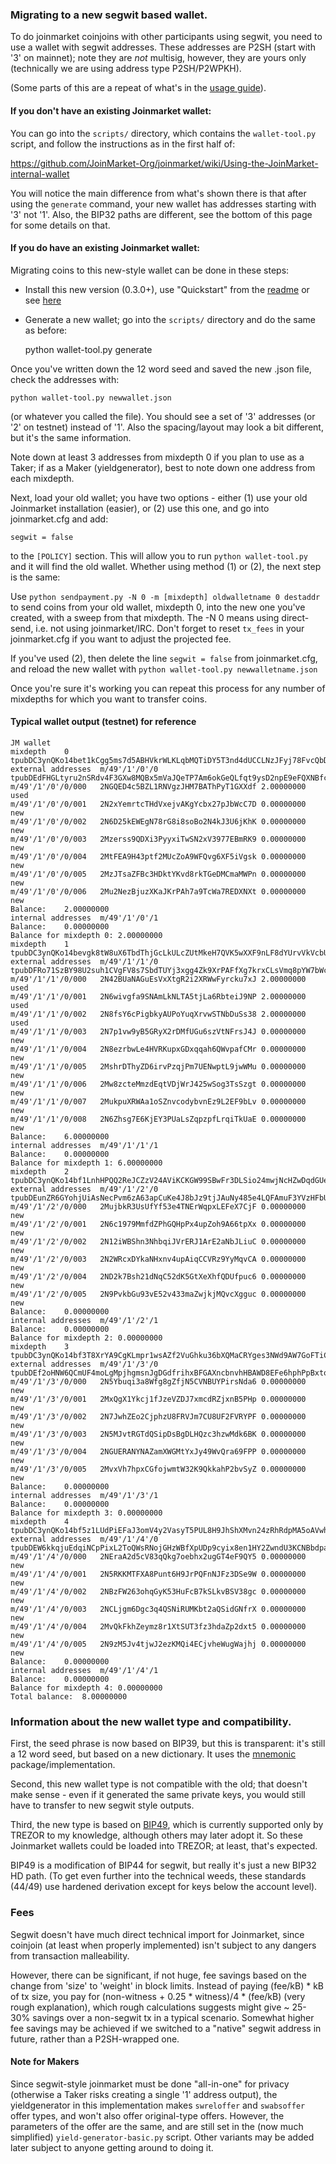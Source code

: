 ### Migrating to a new segwit based wallet.

To do joinmarket coinjoins with other participants using segwit, you need to use
a wallet with segwit addresses. These addresses are P2SH (start with '3' on mainnet);
note they are *not* multisig, however, they are yours only (technically we are using
address type P2SH/P2WPKH).

(Some parts of this are a repeat of what's in the [usage guide](USAGE.md)).

#### If you don't have an existing Joinmarket wallet:

You can go into the `scripts/` directory, which contains the `wallet-tool.py` script,
and follow the instructions as in the first half of:

https://github.com/JoinMarket-Org/joinmarket/wiki/Using-the-JoinMarket-internal-wallet

You will notice the main difference from what's shown there is that after using
the `generate` command, your new wallet has addresses starting with '3' not '1'.
Also, the BIP32 paths are different, see the bottom of this page for some details on that.

#### If you do have an existing Joinmarket wallet:

Migrating coins to this new-style wallet can be done in these steps:

* Install this new version (0.3.0+), use "Quickstart" from the [readme](../README.md) or see [here](INSTALL.md)

* Generate a new wallet; go into the `scripts/` directory and do the same as before:

    python wallet-tool.py generate

Once you've written down the 12 word seed and saved the new .json file, check the
addresses with:

    python wallet-tool.py newwallet.json

(or whatever you called the file). You should see a set of '3' addresses (or '2' on testnet) instead of '1'. Also the
spacing/layout may look a bit different, but it's the same information.

Note down at least 3 addresses from mixdepth 0 if you plan to use as a Taker; if as
a Maker (yieldgenerator), best to note down one address from each mixdepth.

Next, load your old wallet; you have two options - either (1) use your old Joinmarket
installation (easier), or (2) use this one, and go into joinmarket.cfg and add:

    segwit = false

to the `[POLICY]` section. This will allow you to run `python wallet-tool.py` and it
will find the old wallet. Whether using method (1) or (2), the next step is the same:

Use `python sendpayment.py -N 0 -m [mixdepth] oldwalletname 0 destaddr` to send coins from
your old wallet, mixdepth 0, into the new one you've created, with a sweep from that
mixdepth. The -N 0 means using direct-send, i.e. not using joinmarket/IRC.
Don't forget to reset `tx_fees` in your joinmarket.cfg
if you want to adjust the projected fee.

If you've used (2), then delete the line `segwit = false` from joinmarket.cfg, and
reload the new wallet with `python wallet-tool.py newwalletname.json`

Once you're sure it's working you can repeat this process for any number of mixdepths
for which you want to transfer coins.

#### Typical wallet output (testnet) for reference

```
JM wallet
mixdepth	0	tpubDC3ynQKo14bet1kCgg5ms7d5ABHVkrWLKLqbMQTiDY5T3nd4dUCCLNzJFyj78FvcQbDsJCk96AJfdATnS7Cf1VaM2JsqM73i2VyBeoQVSwa
external addresses	m/49'/1'/0'/0	tpubDEdFHGLtyru2nSRdv4F3GXw8MQBx5mVaJQeTP7Am6okGeQLfqt9ysD2npE9eFQXNBfcamxooyJ4nKfb2rQzG97zNsG9tex4YRUKRwRMBvR5
m/49'/1'/0'/0/000	2NGQED4c5BZL1RNVgzJHM7BAThPyT1GXXdf	2.00000000	used
m/49'/1'/0'/0/001	2N2xYemrtcTHdVxejvAKgYcbx27pJbWcC7D	0.00000000	new
m/49'/1'/0'/0/002	2N6D25kEWEgN78rG8i8soBo2N4kJ3U6jKhK	0.00000000	new
m/49'/1'/0'/0/003	2Mzerss9QDXi3PyyxiTwSN2xV3977EBmRK9	0.00000000	new
m/49'/1'/0'/0/004	2MtFEA9H43ptf2MUcZoA9WFQvg6XF5iVgsk	0.00000000	new
m/49'/1'/0'/0/005	2MzJTsaZFBc3HDktYKvd8rkTGeDMCmaMWPn	0.00000000	new
m/49'/1'/0'/0/006	2Mu2NezBjuzXKaJKrPAh7a9TcWa7REDXNXt	0.00000000	new
Balance:	2.00000000
internal addresses	m/49'/1'/0'/1	
Balance:	0.00000000
Balance for mixdepth 0:	2.00000000
mixdepth	1	tpubDC3ynQKo14bevgk8tW8uX6TbdThjGcLkULcZUtMkeH7QVK5wXXF9nLF8dYUrvVkVcbUpsSgCZyQDajHNJzcg8f6FDHSFgS4ask5BgdeTock
external addresses	m/49'/1'/1'/0	tpubDFRo71SzBY98U2suh1CVgFV8s7SbdTUYj3xgg4Zk9XrPAFfXg7krxCLsVmq8pYW7bWcnRMPrRP9uVrgLSztKGvHJE2Re64CgNPNddpqzArm
m/49'/1'/1'/0/000	2N42BUaNAGuEsVxXtgR2i2XRWwFyrcku7xJ	2.00000000	used
m/49'/1'/1'/0/001	2N6wivgfa9SNAmLkNLTA5tjLa6RbteiJ9NP	2.00000000	used
m/49'/1'/1'/0/002	2N8fsY6cPigbkyAUPoYuqXrvwSTNbDuSs38	2.00000000	used
m/49'/1'/1'/0/003	2N7p1vw9yB5GRyX2rDMfUGu6szVtNFrsJ4J	0.00000000	new
m/49'/1'/1'/0/004	2N8ezrbwLe4HVRKupxGDxqqah6QWvpafCMr	0.00000000	new
m/49'/1'/1'/0/005	2MshrDThyZD6irvPzqjPm7UENwptL9jwWMu	0.00000000	new
m/49'/1'/1'/0/006	2Mw8zcteMmzdEqtVDjWrJ425wSog3TsSzgt	0.00000000	new
m/49'/1'/1'/0/007	2MukpuXRWAa1oSZnvcodybvnEz9L2EF9bLv	0.00000000	new
m/49'/1'/1'/0/008	2N6Zhsg7E6KjEY3PUaLsZqpzpfLrqiTkUaE	0.00000000	new
Balance:	6.00000000
internal addresses	m/49'/1'/1'/1	
Balance:	0.00000000
Balance for mixdepth 1:	6.00000000
mixdepth	2	tpubDC3ynQKo14bf1LnhHPQQ2ReJCZzV24AViKCKGW99SBwFr3DLSio24mwjNcHZwDqdGUejr6K3WEhv7DdASLNrFsZhx8rgbjzTtYGjeuZLPtf
external addresses	m/49'/1'/2'/0	tpubDEunZR6GYohjUiAsNecPvm6zA63apCuKe4J8bJz9tjJAuNy485e4LQFAmuF3YVzHFbUvbDpGz1SvGx1tLvoYrExo5Cmhbnw9N4RcJfQVcy8
m/49'/1'/2'/0/000	2MujbkR3UsUfYf53e4TNErWqpxLEFeX7CjF	0.00000000	new
m/49'/1'/2'/0/001	2N6c1979MmfdZPhGQHpPx4upZoh9A66tpXx	0.00000000	new
m/49'/1'/2'/0/002	2N12iWBShn3NhbqiJVrERJ1ArE2aNbJLiuC	0.00000000	new
m/49'/1'/2'/0/003	2N2WRcxDYkaNHxnv4upAiqCCVRz9YyMqvCA	0.00000000	new
m/49'/1'/2'/0/004	2ND2k7Bsh21dNqC52dK5GtXeXhfQDUfpuc6	0.00000000	new
m/49'/1'/2'/0/005	2N9PvkbGu93vE52v433maZwjkjMQvcXgguc	0.00000000	new
Balance:	0.00000000
internal addresses	m/49'/1'/2'/1	
Balance:	0.00000000
Balance for mixdepth 2:	0.00000000
mixdepth	3	tpubDC3ynQKo14bf3T8XrYA9CgKLmpr1wsAZf2VuGhku36bXQMaCRYges3NWd9AW7GoFTiCAwyPWTTz4V99A3VDSKryPgG7US1vaNLB8daxFWXh
external addresses	m/49'/1'/3'/0	tpubDEf2oHNW6QCmUF4moLgMpjhgmsnJgDGdfrihxBFGAXncbnvhHBAWD8EFe6hphPpBxtoEaHVaSvqTQW52QJ282vMQxvDNPDzPrnrDu8Hem6p
m/49'/1'/3'/0/000	2N5Ybuqi3a8Wfg8gZfjN5CVNBUYPirsNda6	0.00000000	new
m/49'/1'/3'/0/001	2MxQgX1Ykcj1fJzeVZDJ7xmcdRZjxnB5PHp	0.00000000	new
m/49'/1'/3'/0/002	2N7JwhZEo2CjphzU8FRVJm7CU8UF2FVRYPF	0.00000000	new
m/49'/1'/3'/0/003	2N5MJvtRGTdQSipDsBgDLHQzc3hzwMdk6BK	0.00000000	new
m/49'/1'/3'/0/004	2NGUERANYNAZamXWGMtYxJy49WvQra69FPP	0.00000000	new
m/49'/1'/3'/0/005	2MvxVh7hpxCGfojwmtW32K9QkkahP2bvSyZ	0.00000000	new
Balance:	0.00000000
internal addresses	m/49'/1'/3'/1	
Balance:	0.00000000
Balance for mixdepth 3:	0.00000000
mixdepth	4	tpubDC3ynQKo14bf5z1LUdPiEFaJ3omV4y2VasyT5PUL8H9JhShXMvn24zRhRdpMA5oAVwheLmvL2J6r2NFoUdoSVhZjCWd1aUxsUfa332cnEpk
external addresses	m/49'/1'/4'/0	tpubDEW6kkqjuEdqiNCpPixL2ToQWsRNojGHzWBfXpUDp9cyix8en1HY2ZwndU3KCNBbdpac5GiUwkqR2jiZjtRedAAbnNHWL86cEDMsMoFXiTH
m/49'/1'/4'/0/000	2NEraA2d5cV83qQkg7oebhx2ugGT4eF9QY5	0.00000000	new
m/49'/1'/4'/0/001	2N5RKKMTFXA8Punt6H9JrPQFnNJFz3DSe9W	0.00000000	new
m/49'/1'/4'/0/002	2NBzFW263ohqGyK53HuFcB7kSLkvBSV38gc	0.00000000	new
m/49'/1'/4'/0/003	2NCLjgm6Dgc3q4QSNiRUMKbt2aQSidGNfrX	0.00000000	new
m/49'/1'/4'/0/004	2MvQkFkhZeymz8r1XtSUT3fz3hdaZp2dxt5	0.00000000	new
m/49'/1'/4'/0/005	2N9zM5Jv4tjwJ2ezKMQi4ECjvheWugWajhj	0.00000000	new
Balance:	0.00000000
internal addresses	m/49'/1'/4'/1	
Balance:	0.00000000
Balance for mixdepth 4:	0.00000000
Total balance:	8.00000000
```

### Information about the new wallet type and compatibility.

First, the seed phrase is now based on BIP39, but this is transparent: it's still
a 12 word seed, but based on a new dictionary.
It uses the [mnemonic](https://github.com/trezor/python-mnemonic) package/implementation.

Second, this new wallet type is not compatible with the old; that doesn't make sense - even if it generated the same private keys,
you would still have to transfer to new segwit style outputs.

Third, the new type is based on [BIP49](https://github.com/bitcoin/bips/blob/master/bip-0049.mediawiki),
which is currently supported only by TREZOR to my knowledge, although others may later adopt it.
So these Joinmarket wallets could be loaded into TREZOR; at least, that's expected.

BIP49 is a modification of BIP44 for segwit, but really it's just a new BIP32 HD path.
(To get even further into the technical weeds, these standards (44/49) use hardened derivation except for keys below the account level).


### Fees

Segwit doesn't have much direct technical import for Joinmarket, since coinjoin
(at least when properly implemented) isn't subject to any dangers from transaction
malleability.

However, there can be significant, if not huge, fee savings based on the change from 'size'
to 'weight' in block limits. Instead of paying (fee/kB) * kB of tx size, you pay
for (non-witness + 0.25 * witness)/4 * (fee/kB) (very rough explanation), which rough
calculations suggests might give ~ 25-30% savings over a non-segwit tx in a typical scenario.
Somewhat higher fee savings may be achieved if we switched to a "native" segwit address in future,
rather than a P2SH-wrapped one.

#### Note for Makers

Since segwit-style joinmarket must be done "all-in-one" for privacy (otherwise a Taker
risks creating a single '1' address output), the yieldgenerator in this implementation
makes `swreloffer` and `swabsoffer` offer types, and won't also offer original-type offers.
However, the parameters of the offer are the same, and are still set in the (now much
simplified) `yield-generator-basic.py` script. Other variants may be added later subject to
anyone getting around to doing it.